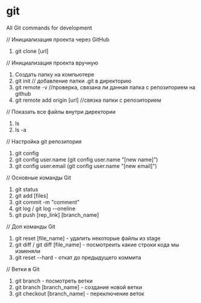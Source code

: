 # git
All Git commands for development

// Инициализация проекта через GitHub 
1) git clone [url]

// Инициализация проекта вручную
1) Создать папку на компьютере
2) git init // добавление папки .git в директорию
3) git remote -v //проверка, связана ли данная папка с репозиторием на github
4) git remote add origin [url] //связка папки с репозиторием


// Показать все файлы внутри директории
1) ls
2) ls -a

// Настройка git репозитория
1) git config
2) git config user.name (git config user.name "[new name]")
3) git config user.email (git config user.name "[new email]")

// Основные команды Git
1) git status
2) git add [files]
3) git commit -m "comment"
4) git log / git log --oneline
5) git push [rep_link] [branch_name]

// Доп команды Git
1) git reset [file_name] - удалить некоторые файлы из stage
2) git diff / git diff [file_name] - посмотреить какие строки кода мы изменяли
3) git reset --hard - откат до предыдущего коммита

// Ветки в Git
1) git branch - посмотреть ветки
2) git branch [branch_name] - создание новой ветки
3) git checkout [branch_name] - переключение веток